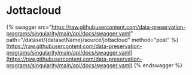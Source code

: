 # Jottacloud

{% swagger src="https://raw.githubusercontent.com/data-preservation-programs/singularity/main/api/docs/swagger.yaml" path="/dataset/{datasetName}/source/jottacloud" method="post" %}
[https://raw.githubusercontent.com/data-preservation-programs/singularity/main/api/docs/swagger.yaml](https://raw.githubusercontent.com/data-preservation-programs/singularity/main/api/docs/swagger.yaml)
{% endswagger %}
